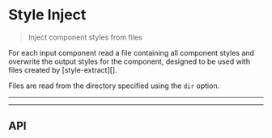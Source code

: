 # Style Inject

> Inject component styles from files

For each input component read a file containing all component styles and overwrite the output styles for the component, designed to be used with files created by [style-extract][].

Files are read from the directory specified using the `dir` option.

<? @include {=readme} install.md ?>

***
<!-- @toc -->
***

<? @include {=readme} usage.md ?>

## API

<? @exec mkapi src/index.js --level=3 ?>

<? @include ../../../doc/readme/license.md ?>
<? @include ../../../doc/readme/links.md ?>
